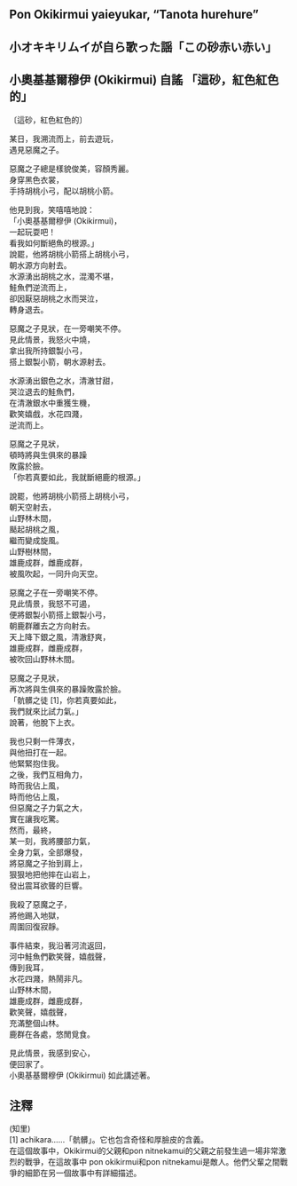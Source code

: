 ## Pon Okikirmui yaieyukar, “Tanota hurehure”   
## 小オキキリムイが自ら歌った謡「この砂赤い赤い」  
## 小奧基基爾穆伊 (Okikirmui) 自謠 「這砂，紅色紅色的」  
  
〔這砂，紅色紅色的〕  
  
某日，我溯流而上，前去遊玩，  
遇見惡魔之子。  
  
惡魔之子總是樣貌俊美，容顏秀麗。  
身穿黑色衣裳，  
手持胡桃小弓，配以胡桃小箭。  
  
他見到我，笑嘻嘻地說：  
「小奧基基爾穆伊 (Okikirmui)，  
一起玩耍吧！  
看我如何斷絕魚的根源。」  
說罷，他將胡桃小箭搭上胡桃小弓，  
朝水源方向射去。  
水源湧出胡桃之水，混濁不堪，  
鮭魚們逆流而上，  
卻因厭惡胡桃之水而哭泣，  
轉身退去。  
  
惡魔之子見狀，在一旁嘲笑不停。  
見此情景，我怒火中燒，  
拿出我所持銀製小弓，  
搭上銀製小箭，朝水源射去。  
  
水源湧出銀色之水，清澈甘甜，  
哭泣退去的鮭魚們，  
在清澈銀水中重獲生機，  
歡笑嬉戲，水花四濺，  
逆流而上。  
  
惡魔之子見狀，  
頓時將與生俱來的暴躁  
敗露於臉。  
「你若真要如此，我就斷絕鹿的根源。」  

說罷，他將胡桃小箭搭上胡桃小弓，  
朝天空射去，  
山野林木間，  
颳起胡桃之風，  
繼而變成旋風。  
山野樹林間，  
雄鹿成群，雌鹿成群，  
被風吹起，一同升向天空。  
  
惡魔之子在一旁嘲笑不停。  
見此情景，我怒不可遏，  
便將銀製小箭搭上銀製小弓，  
朝鹿群離去之方向射去。  
天上降下銀之風，清澈舒爽，  
雄鹿成群，雌鹿成群，  
被吹回山野林木間。  
  
惡魔之子見狀，  
再次將與生俱來的暴躁敗露於臉。  
「骯髒之徒 [1]，你若真要如此，  
我們就來比試力氣。」  
說著，他脫下上衣。  
  
我也只剩一件薄衣，  
與他扭打在一起。  
他緊緊抱住我。  
之後，我們互相角力，  
時而我佔上風，  
時而他佔上風，  
但惡魔之子力氣之大，  
實在讓我吃驚。  
然而，最終，  
某一刻，我將腰部力氣，  
全身力氣，全部爆發，  
將惡魔之子抬到肩上，  
狠狠地把他摔在山岩上，  
發出震耳欲聾的巨響。  
  
我殺了惡魔之子，  
將他踢入地獄，  
周圍回復寂靜。  
  
事件結束，我沿著河流返回，  
河中鮭魚們歡笑聲，嬉戲聲，  
傳到我耳，  
水花四濺，熱鬧非凡。  
山野林木間，  
雄鹿成群，雌鹿成群，  
歡笑聲，嬉戲聲，  
充滿整個山林。  
鹿群在各處，悠閒覓食。  

見此情景，我感到安心，  
便回家了。  
小奧基基爾穆伊 (Okikirmui) 如此講述著。  
  
## 注釋  
(知里)     
[1] achikara......「骯髒」。它也包含奇怪和厚臉皮的含義。    
在這個故事中，Okikirmui的父親和pon nitnekamui的父親之前發生過一場非常激烈的戰爭，在這故事中 pon okikirmui和pon nitnekamui是敵人。他們父輩之間戰爭的細節在另一個故事中有詳細描述。  
  
  
  
